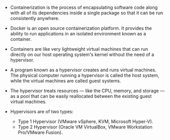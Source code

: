 + Containerization is the process of encapsulating software code along with all of its dependencies inside a single package so that it can be run consistently anywhere.
+ Docker is an open source containerization platform. It provides the ability to run applications in an isolated environment known as a container.
+ Containers are like very lightweight virtual machines that can run directly on our host operating system's kernel without the need of a hypervisor.
+ A program known as a hypervisor creates and runs virtual machines. The physical computer running a hypervisor is called the host system, while the virtual machines are called guest systems.
+ The hypervisor treats resources — like the CPU, memory, and storage — as a pool that can be easily reallocated between the existing guest virtual machines.
+ Hypervisors are of two types:

    + Type 1 Hypervisor (VMware vSphere, KVM, Microsoft Hyper-V).
    + Type 2 Hypervisor (Oracle VM VirtualBox, VMware Workstation Pro/VMware Fusion).
